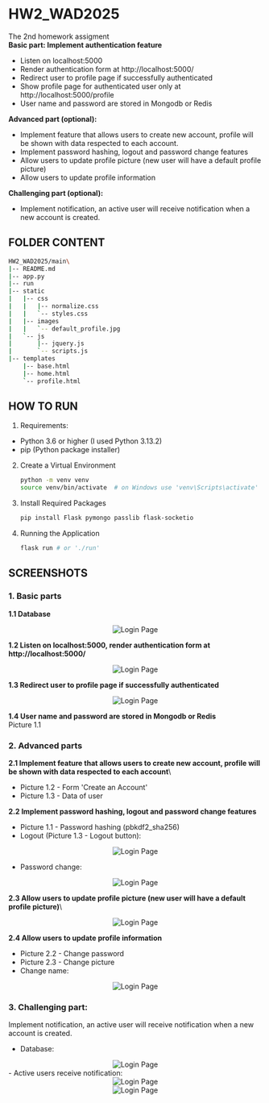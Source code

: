 # HW2_WAD2025
The 2nd homework assigment\
**Basic part: Implement authentication feature**
- Listen on localhost:5000   
- Render authentication form at http://localhost:5000/   
- Redirect user to profile page if successfully authenticated   
- Show profile page for authenticated user only at http://localhost:5000/profile   
- User name and password are stored in Mongodb or Redis

**Advanced part (optional):**
- Implement feature that allows users to create new account, profile will be shown with data respected to each account.   
- Implement password hashing, logout and password change features   
- Allow users to update profile picture (new user will have a default profile picture)   
- Allow users to update profile information

**Challenging part (optional):**
- Implement notification, an active user will receive notification when a new account is created.

## FOLDER CONTENT
```bash
HW2_WAD2025/main\
|-- README.md
|-- app.py
|-- run
|-- static
|   |-- css
|   |   |-- normalize.css
|   |   `-- styles.css
|   |-- images
|   |   `-- default_profile.jpg
|   `-- js
|       |-- jquery.js
|       `-- scripts.js
|-- templates
    |-- base.html
    |-- home.html
    `-- profile.html
```
## HOW TO RUN
1. Requirements:
- Python 3.6 or higher (I used Python 3.13.2)
- pip (Python package installer)
2. Create a Virtual Environment
   ```bash
   python -m venv venv
   source venv/bin/activate  # on Windows use 'venv\Scripts\activate'
   ```
3. Install Required Packages
   ```bash
   pip install Flask pymongo passlib flask-socketio
   ```
4. Running the Application
   ```bash
   flask run # or './run'
   ```

## SCREENSHOTS
### 1. Basic parts
**1.1 Database**
<div align="center">
       <img src="static/images/db1.PNG" alt="Login Page">
</div>

**1.2 Listen on localhost:5000, render authentication form at http://localhost:5000/**
<div align="center">
       <img src="static/images/home.PNG" alt="Login Page">
</div>

**1.3 Redirect user to profile page if successfully authenticated**
<div align="center">
       <img src="static/images/success_login.PNG" alt="Login Page">
</div>

**1.4 User name and password are stored in Mongodb or Redis**\
Picture 1.1

### 2. Advanced parts
**2.1 Implement feature that allows users to create new account, profile will be shown with data respected to each account**\
- Picture 1.2 - Form 'Create an Account'
- Picture 1.3 - Data of user

**2.2 Implement password hashing, logout and password change features**
- Picture 1.1 - Password hashing (pbkdf2_sha256)
- Logout (Picture 1.3 - Logout button):
<div align="center">
       <img src="static/images/success_logout.PNG" alt="Login Page">
</div>

- Password change:
<div align="center">
       <img src="static/images/change_pwd.png" alt="Login Page">
</div>

**2.3 Allow users to update profile picture (new user will have a default profile picture)**\
<div align="center">
       <img src="static/images/change_picture.PNG" alt="Login Page">
</div>

**2.4 Allow users to update profile information**
- Picture 2.2 - Change password
- Picture 2.3 - Change picture
- Change name:
<div align="center">
       <img src="static/images/change_name.PNG" alt="Login Page">
</div>


### 3. Challenging part:
Implement notification, an active user will receive notification when a new account is created.
- Database:
<div align="center">
       <img src="static/images/db2.PNG" alt="Login Page">
</div>
- Active users receive notification:
<div align="center">
       <img src="static/images/noti1.PNG" alt="Login Page">
</div>
<div align="center">
       <img src="static/images/noti2.PNG" alt="Login Page">
</div>